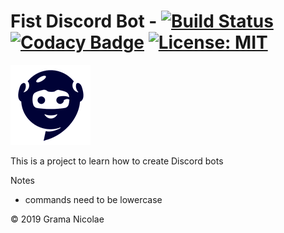 # Fist Discord Bot - [![Build Status](https://travis-ci.com/gramanicu/firstDiscordBot.svg?branch=master)](https://travis-ci.com/gramanicu/firstDiscordBot) [![Codacy Badge](https://api.codacy.com/project/badge/Grade/c8cc752c20b642329609ca221986acdf)](https://www.codacy.com/manual/gramanicu/firstDiscordBot?utm_source=github.com&utm_medium=referral&utm_content=gramanicu/firstDiscordBot&utm_campaign=Badge_Grade) [![License: MIT](https://img.shields.io/badge/License-MIT-yellow.svg)](https://opensource.org/licenses/MIT)

![Logo](./images/BlueBotSmall.png "Logo")

This is a project to learn how to create Discord bots

Notes

-   commands need to be lowercase

© 2019 Grama Nicolae
